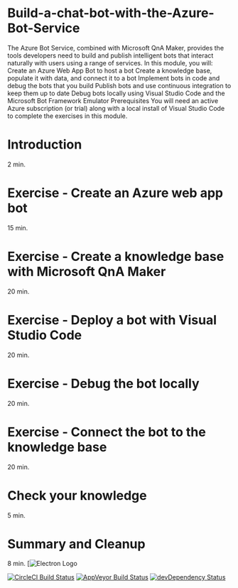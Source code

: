 # Build-a-chat-bot-with-the-Azure-Bot-Service
The Azure Bot Service, combined with Microsoft QnA Maker, provides the tools developers need to build and publish intelligent bots that interact naturally with users using a range of services.  In this module, you will:  Create an Azure Web App Bot to host a bot Create a knowledge base, populate it with data, and connect it to a bot Implement bots in code and debug the bots that you build Publish bots and use continuous integration to keep them up to date Debug bots locally using Visual Studio Code and the Microsoft Bot Framework Emulator
Prerequisites
You will need an active Azure subscription (or trial) along with a local install of Visual Studio Code to complete the exercises in this module.

# Introduction
2 min.
# Exercise - Create an Azure web app bot
15 min.
# Exercise - Create a knowledge base with Microsoft QnA Maker
20 min.
# Exercise - Deploy a bot with Visual Studio Code
20 min.
# Exercise - Debug the bot locally
20 min.
# Exercise - Connect the bot to the knowledge base
20 min.
# Check your knowledge
5 min.
# Summary and Cleanup
8 min.
[![Electron Logo](https://docs.microsoft.com/en-gb/learn/modules/build-chat-bot-with-azure-bot-service/media/2-create-a-resource.png)


[![CircleCI Build Status](https://circleci.com/gh/electron/electron/tree/master.svg?style=shield)](https://circleci.com/gh/electron/electron/tree/master)
[![AppVeyor Build Status](https://ci.appveyor.com/api/projects/status/4lggi9dpjc1qob7k/branch/master?svg=true)](https://ci.appveyor.com/project/electron-bot/electron-ljo26/branch/master)
[![devDependency Status](https://david-dm.org/electron/electron/dev-status.svg)](https://david-dm.org/electron/electron?type=dev)


